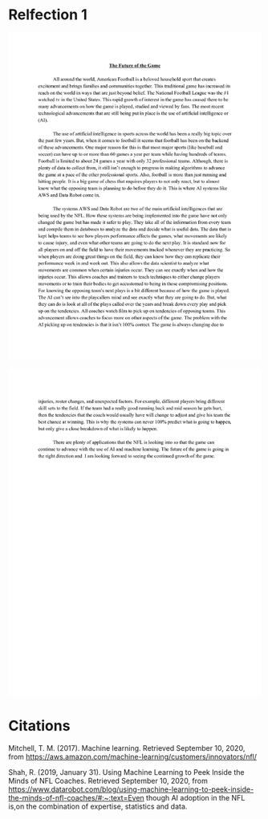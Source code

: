 # Relfection 1

![](reflection1.1.png)

![](reflection1.2.png)

# Citations

Mitchell, T. M. (2017). Machine learning. Retrieved September 10, 2020, from https://aws.amazon.com/machine-learning/customers/innovators/nfl/

Shah, R. (2019, January 31). Using Machine Learning to Peek Inside the Minds of NFL Coaches. Retrieved September 10, 2020, from https://www.datarobot.com/blog/using-machine-learning-to-peek-inside-the-minds-of-nfl-coaches/#:~:text=Even though AI adoption in the NFL is,on the combination of expertise, statistics and data.



